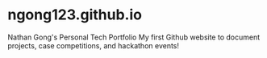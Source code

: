 # ngong123.github.io
Nathan Gong's Personal Tech Portfolio
My first Github website to document projects, case competitions, and hackathon events!
